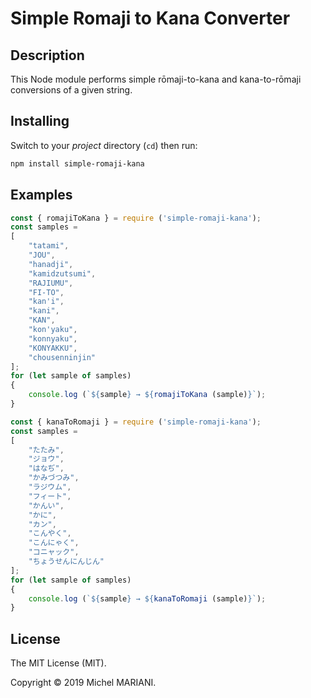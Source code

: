 # Simple Romaji to Kana Converter

## Description

This Node module performs simple rōmaji-to-kana and kana-to-rōmaji conversions of a given string.

## Installing

Switch to your *project* directory (`cd`) then run:

```bash
npm install simple-romaji-kana
```

## Examples

```javascript
const { romajiToKana } = require ('simple-romaji-kana');
const samples =
[
    "tatami",
    "JOU",
    "hanadji",
    "kamidzutsumi",
    "RAJIUMU",
    "FI-TO",
    "kan'i",
    "kani",
    "KAN",
    "kon'yaku",
    "konnyaku",
    "KONYAKKU",
    "chousenninjin"
];
for (let sample of samples)
{
    console.log (`${sample} → ${romajiToKana (sample)}`);
}
```

```javascript
const { kanaToRomaji } = require ('simple-romaji-kana');
const samples =
[
    "たたみ",
    "ジョウ",
    "はなぢ",
    "かみづつみ",
    "ラジウム",
    "フィート",
    "かんい",
    "かに",
    "カン",
    "こんやく",
    "こんにゃく",
    "コニャック",
    "ちょうせんにんじん"
];
for (let sample of samples)
{
    console.log (`${sample} → ${kanaToRomaji (sample)}`);
}
```

## License

The MIT License (MIT).

Copyright © 2019 Michel MARIANI.
